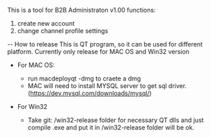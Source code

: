 This is a tool for B2B Administraton
v1.00 functions:
1. create new account
2. change channel profile settings

-- How to release
This is QT program, so it can be used for different platform.
Currently only release for MAC OS and Win32 version

- For MAC OS:
  - run macdeployqt -dmg to craete a dmg
  - MAC will need to install MYSQL server to get sql driver. (https://dev.mysql.com/downloads/mysql/)
  
- For Win32
  - Take git: /win32-release folder for necessary QT dlls and just compile .exe and put it in /win32-release folder will be ok.
  
  
